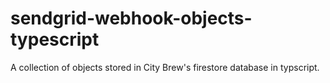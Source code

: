 # sendgrid-webhook-objects-typescript
A collection of objects stored in City Brew's firestore database in typscript.
